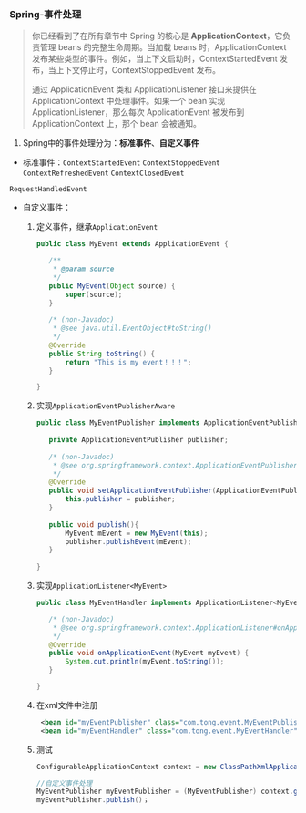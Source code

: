 ### Spring-事件处理

> 你已经看到了在所有章节中 Spring 的核心是 **ApplicationContext**，它负责管理 beans 的完整生命周期。当加载 beans 时，ApplicationContext 发布某些类型的事件。例如，当上下文启动时，ContextStartedEvent 发布，当上下文停止时，ContextStoppedEvent 发布。
>
> 通过 ApplicationEvent 类和 ApplicationListener 接口来提供在 ApplicationContext 中处理事件。如果一个 bean 实现 ApplicationListener，那么每次 ApplicationEvent 被发布到 ApplicationContext 上，那个 bean 会被通知。



1. Spring中的事件处理分为：**标准事件**、**自定义事件**

- 标准事件：`ContextStartedEvent`  `ContextStoppedEvent ` `ContextRefreshedEvent`  `ContextClosedEvent `

`RequestHandledEvent`

- 自定义事件：

  1. 定义事件，继承`ApplicationEvent`

     ```java
     public class MyEvent extends ApplicationEvent {
     
     	/**
     	 * @param source
     	 */
     	public MyEvent(Object source) {
     		super(source);
     	}
     	
     	/* (non-Javadoc)
     	 * @see java.util.EventObject#toString()
     	 */
     	@Override
     	public String toString() {
     		return "This is my event！！！";
     	}
     
     }
     ```

  2. 实现`ApplicationEventPublisherAware`

     ```java
     public class MyEventPublisher implements ApplicationEventPublisherAware {
     	
     	private ApplicationEventPublisher publisher;
     	
     	/* (non-Javadoc)
     	 * @see org.springframework.context.ApplicationEventPublisherAware#setApplicationEventPublisher(org.springframework.context.ApplicationEventPublisher)
     	 */
     	@Override
     	public void setApplicationEventPublisher(ApplicationEventPublisher publisher) {
     		this.publisher = publisher;
     	}
     	
     	public void publish(){
     		MyEvent mEvent = new MyEvent(this);
     		publisher.publishEvent(mEvent);
     	}
     	
     }
     ```

  3. 实现`ApplicationListener<MyEvent> `

     ```java
     public class MyEventHandler implements ApplicationListener<MyEvent> {
     
     	/* (non-Javadoc)
     	 * @see org.springframework.context.ApplicationListener#onApplicationEvent(org.springframework.context.ApplicationEvent)
     	 */
     	@Override
     	public void onApplicationEvent(MyEvent myEvent) {
     		System.out.println(myEvent.toString());
     	}
     
     }
     ```

  4. 在xml文件中注册

     ```xml
      <bean id="myEventPublisher" class="com.tong.event.MyEventPublisher"></bean>
      <bean id="myEventHandler" class="com.tong.event.MyEventHandler"></bean>
     ```

  5. 测试

     ```java
     ConfigurableApplicationContext context = new ClassPathXmlApplicationContext("tongbean.xml");
     
     //自定义事件处理
     MyEventPublisher myEventPublisher = (MyEventPublisher) context.getBean("myEventPublisher");
     myEventPublisher.publish()；
     ```

     


